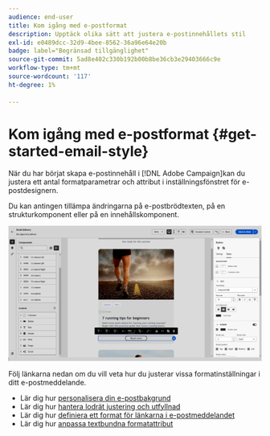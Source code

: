 ```yaml
---
audience: end-user
title: Kom igång med e-postformat
description: Upptäck olika sätt att justera e-postinnehållets stil
exl-id: e0489dcc-32d9-4bee-8562-36a96e64e20b
badge: label="Begränsad tillgänglighet"
source-git-commit: 5ad8e402c330b192b00b8be36cb3e29403666c9e
workflow-type: tm+mt
source-wordcount: '117'
ht-degree: 1%

---
```


# Kom igång med e-postformat {#get-started-email-style}

När du har börjat skapa e-postinnehåll i [!DNL Adobe Campaign]kan du justera ett antal formatparametrar och attribut i inställningsfönstret för e-postdesignern.

Du kan antingen tillämpa ändringarna på e-postbrödtexten, på en strukturkomponent eller på en innehållskomponent.

![](assets/email_designer_content_components_settings.png)

Följ länkarna nedan om du vill veta hur du justerar vissa formatinställningar i ditt e-postmeddelande.

* Lär dig hur [personalisera din e-postbakgrund](backgrounds.md)
* Lär dig hur [hantera lodrät justering och utfyllnad](alignment-and-padding.md)
* Lär dig hur [definiera ett format för länkarna i e-postmeddelandet](styling-links.md)
* Lär dig hur [anpassa textbundna formatattribut](inline-styling.md)
